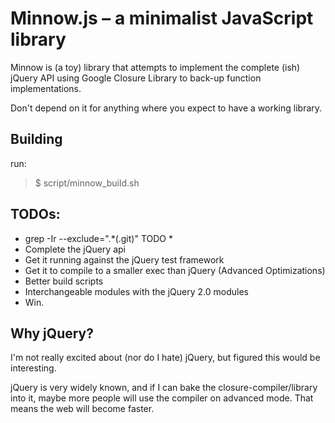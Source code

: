 # Minnow.js – a minimalist JavaScript library

Minnow is (a toy) library that attempts to implement the complete (ish) jQuery
API using Google Closure Library to back-up function implementations.

Don't depend on it for anything where you expect to have a working library.

## Building

run:

> $ script/minnow_build.sh

## TODOs:

* grep -Ir --exclude=".*(\.git)" TODO *
* Complete the jQuery api
* Get it running against the jQuery test framework
* Get it to compile to a smaller exec than jQuery (Advanced Optimizations)
* Better build scripts
* Interchangeable modules with the jQuery 2.0 modules
* Win.

## Why jQuery?

I'm not really excited about (nor do I hate) jQuery, but figured this would be
interesting.

jQuery is very widely known, and if I can bake the closure-compiler/library into
it, maybe more people will use the compiler on advanced mode. That means the web
will become faster.
